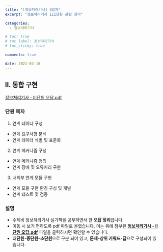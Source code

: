 ```yaml
---
title: "[정보처리기사] 3일차"
excerpt: "정보처리기사 III단원 관련 정리"

categories:
  - 정보처리기사

# toc: true
# toc_label: 정보처리기사
# toc_sticky: true

comments: true

date: 2021-04-16
---
```


## II. 통합 구현
<a href="/assets/images/pdfs/2021-04-16-certificate-day03.pdf" class="btn" target="_blank"><i class="far fa-file-pdf"></i><span> 정보처리기사 - III단원 오답.pdf</span></a>

### 단원 목차
1. 연계 데이터 구성
  * 연계 요구사항 분석
  * 연계 데이터 식별 및 표준화
2. 연계 메커니즘 구성
  * 연계 메커니즘 정의
  * 연계 장애 및 오류처리 구현
3. 내외부 연계 모듈 구현
  * 연계 모듈 구현 환경 구성 및 개발
  * 연계 테스트 및 검증

### 설명
* 수제비 정보처리기사 실기책을 공부하면서 한 **오답 정리**입니다.
* 이동 시 보기 편하도록 pdf 파일로 올렸습니다. 이는 위에 첨부된 <span style="cursor:pointer;" onclick="window.scrollTo(0,0);"><b><u>정보처리기사 - II단원 오답.pdf</u></b></span> 파일을 클릭하시면 확인할 수 있습니다.
* **대단원-중단원-소단원**으로 구분 되어 있고, **문제-상위 키워드-답**으로 구성되어 있습니다.
